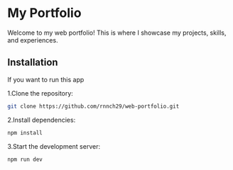 # My Portfolio
Welcome to my web portfolio! This is where I showcase my projects, skills, and experiences.

## Installation

If you want to run this app

1.Clone the repository:
```bash
git clone https://github.com/rnnch29/web-portfolio.git
```

2.Install dependencies:
```bash
npm install
```

3.Start the development server:
```bash
npm run dev
```